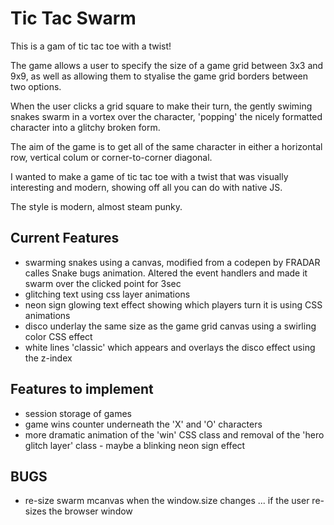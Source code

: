 # Tic Tac Swarm

This is a gam of tic tac toe with a twist! 

The game allows a user to specify the size of a game grid between 3x3 and 9x9, as well as allowing them to styalise the game grid borders between two options.

When the user clicks a grid square to make their turn, the gently swiming snakes swarm in a vortex over the character, 'popping' the nicely formatted character into a glitchy broken form.

The aim of the game is to get all of the same character in either a horizontal row, vertical colum or corner-to-corner diagonal.

I wanted to make a game of tic tac toe with a twist that was visually interesting and modern, showing off all you can do with native JS.

The style is modern, almost steam punky.

## Current Features

- swarming snakes using a canvas, modified from a codepen by FRADAR calles Snake bugs animation.  Altered the event handlers and made it swarm over the clicked point for 3sec
- glitching text using css layer animations
- neon sign glowing text effect showing which players turn it is using CSS animations
- disco underlay the same size as the game grid canvas using a swirling color CSS effect
- white lines 'classic' which appears and overlays the disco effect using the z-index

## Features to implement

- session storage of games
- game wins counter underneath the 'X' and 'O' characters
- more dramatic animation of the 'win' CSS class and removal of the 'hero glitch layer' class - maybe a blinking neon sign effect

## BUGS

- re-size swarm mcanvas when the window.size changes ... if the user re-sizes the browser window
